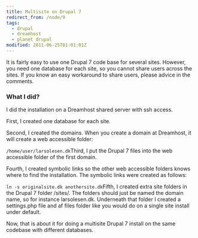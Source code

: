 ```yaml
---
title: Multisite on Drupal 7
redirect_from: /node/9
tags:
  - drupal
  - dreamhost
  - planet drupal
modified: 2011-06-25T01:01:01Z
---
```


It is fairly easy to use one Drupal 7 code base for several sites. However, you need one database for each site, so you cannot share users across the sites. If you know an easy workaround to share users, please advice in the comments.

### What I did?

I did the installation on a Dreamhost shared server with ssh access.

First, I created one database for each site.

Second, I created the domains. When you create a domain at Dreamhost, it will create a web accessible folder:

`/home/user/larsolesen.dk`Third, I put the Drupal 7 files into the web accessible folder of the first domain.

Fourth, I created symbolic links so the other web accessible folders knows where to find the installation. The symbolic links were created as follows:

`ln -s originalsite.dk anothersite.dk`Fifth, I created extra site folders in the Drupal 7 folder /sites/. The folders should just be named the domain name, so for instance larsolesen.dk. Underneath that folder I created a settings.php file and af files folder like you would do on a single site install under default.

Now, that is about it for doing a multisite Drupal 7 install on the same codebase with different databases.
